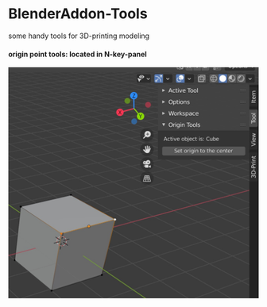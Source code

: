# BlenderAddon-Tools
some handy tools for 3D-printing modeling

#### origin point tools: located in N-key-panel
![origin point tools](./readme/origin-tools.png)
